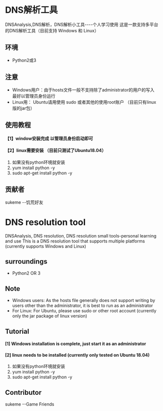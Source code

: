 # DNS解析工具
DNSAnalysis,DNS解析，DNS解析小工具----个人学习使用
这是一款支持多平台的DNS解析工具（目前支持 Windows 和 Linux）

## 环境
- Python2或3

## 注意
- Windows用户：由于hosts文件一般不支持除了administrator的用户的写入 最好以管理员身份运行
- Linux用： Ubuntu请用使用 sudo 或者其他的使用root账户 （目前只有linux版的jar包）

## 使用教程

#### 【1】window安装完成 以管理员身份启动即可

#### 【2】linux需要安装 （目前只测试了Ubuntu18.04）
1. 如果没有python环境就安装
2. yum install python -y
3. sudo apt-get install python -y

## 贡献者
sukeme --饥荒好友


# DNS resolution tool
DNSAnalysis, DNS resolution, DNS resolution small tools-personal learning and use
This is a DNS resolution tool that supports multiple platforms (currently supports Windows and Linux)

## surroundings
- Python2 OR 3

## Note
- Windows users: As the hosts file generally does not support writing by users other than the administrator, it is best to run as an administrator
- For Linux: For Ubuntu, please use sudo or other root account (currently only the jar package of linux version)

## Tutorial

#### [1] Windows installation is complete, just start it as an administrator

#### [2] linux needs to be installed (currently only tested on Ubuntu 18.04)
1. 如果没有python环境就安装
2. yum install python -y
3. sudo apt-get install python -y

## Contributor
sukeme --Game Friends
